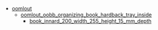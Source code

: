 * [oomlout](oomlout)
  * [oomlout_oobb_organizing_book_hardback_tray_inside](oomlout/oomlout_oobb_organizing_book_hardback_tray_inside)
    * [book_innard_200_width_255_height_15_mm_depth](oomlout/oomlout_oobb_organizing_book_hardback_tray_inside/book_innard_200_width_255_height_15_mm_depth)
